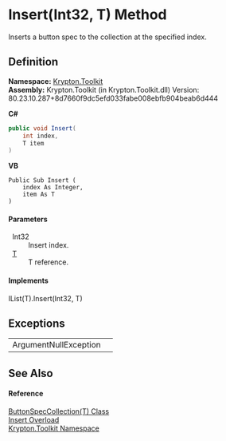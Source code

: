 # Insert(Int32, T) Method


Inserts a button spec to the collection at the specified index.



## Definition
**Namespace:** <a href="79d2eac2-21f4-54ff-7552-b20c33c30600.md">Krypton.Toolkit</a>  
**Assembly:** Krypton.Toolkit (in Krypton.Toolkit.dll) Version: 80.23.10.287+8d7660f9dc5efd033fabe008ebfb904beab6d444

**C#**
``` C#
public void Insert(
	int index,
	T item
)
```
**VB**
``` VB
Public Sub Insert ( 
	index As Integer,
	item As T
)
```



#### Parameters
<dl><dt>  Int32</dt><dd>Insert index.</dd><dt>  <a href="f8e597ed-563e-9610-4f3a-2e5b9507f06f.md">T</a></dt><dd>T reference.</dd></dl>

#### Implements
IList(T).Insert(Int32, T)  


## Exceptions
<table>
<tr>
<td>ArgumentNullException</td>
<td /></tr>
</table>

## See Also


#### Reference
<a href="f8e597ed-563e-9610-4f3a-2e5b9507f06f.md">ButtonSpecCollection(T) Class</a>  
<a href="000abd69-47bd-c274-a38c-83a3f504a751.md">Insert Overload</a>  
<a href="79d2eac2-21f4-54ff-7552-b20c33c30600.md">Krypton.Toolkit Namespace</a>  
